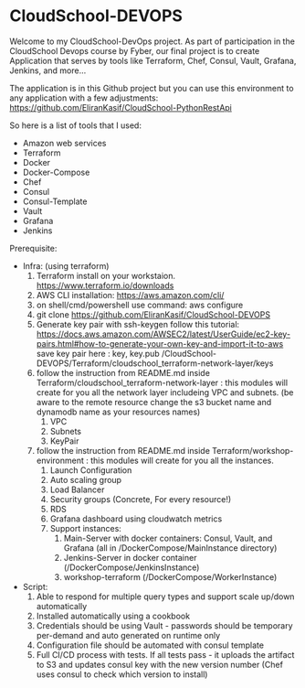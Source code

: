 # CloudSchool-DEVOPS

Welcome to my CloudSchool-DevOps project.
As part of participation in the CloudSchool Devops course by Fyber, our final project is to create Application that serves by tools like Terraform, Chef, Consul, Vault, Grafana, Jenkins, and more…

The application is in this Github project but you can use this environment to any application with a few adjustments:
https://github.com/EliranKasif/CloudSchool-PythonRestApi

So here is a list of tools that I used:
 - Amazon web services
- Terraform
- Docker
- Docker-Compose
- Chef
- Consul
- Consul-Template
- Vault
- Grafana
- Jenkins

Prerequisite:
- Infra: (using terraform)
    1. Terraform install on your workstaion. https://www.terraform.io/downloads
    2. AWS CLI installation: https://aws.amazon.com/cli/
    3. on shell/cmd/powershell use command: aws configure
    4. git clone https://github.com/EliranKasif/CloudSchool-DEVOPS
    5. Generate key pair with ssh-keygen follow this tutorial: https://docs.aws.amazon.com/AWSEC2/latest/UserGuide/ec2-key-pairs.html#how-to-generate-your-own-key-and-import-it-to-aws 
save key pair here : key, key.pub /CloudSchool-DEVOPS/Terraform/cloudschool_terraform-network-layer/keys		
    6. follow the instruction from README.md inside Terraform/cloudschool_terraform-network-layer : this modules will create for you all the network layer includeing VPC and subnets. (be aware to the remote resource change the s3 bucket name and dynamodb name as your resources names)
        1. VPC
        2. Subnets
        3. KeyPair
    7. follow the instruction from README.md inside Terraform/workshop-environment : this modules will create for you all the instances.
        1. Launch Configuration
        2. Auto scaling group
        3. Load Balancer
        4. Security groups (Concrete, For every resource!)
        5. RDS
        6. Grafana dashboard using cloudwatch metrics
        7. Support instances:
            1. Main-Server with docker containers: Consul, Vault, and Grafana (all in /DockerCompose/MainInstance directory)
            2. Jenkins-Server in docker container (/DockerCompose/JenkinsInstance)
            3. workshop-terraform (/DockerCompose/WorkerInstance)
- Script:
    1. Able to respond for multiple query types and support scale up/down automatically
    2. Installed automatically using a cookbook
    3. Credentials should be using Vault - passwords should be temporary per-demand and
auto generated on runtime only
    4. Configuration file should be automated with consul template
    5. Full CI/CD process with tests. If all tests pass - it uploads the artifact to S3 and updates
consul key with the new version number (Chef uses consul to check which version to
install)

